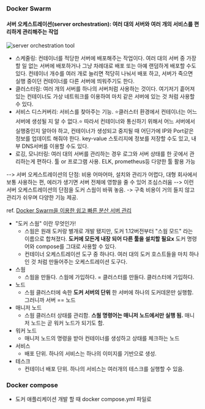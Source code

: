 ### Docker Swarm 
#### 서버 오케스트레이션(server orchestration): 여러 대의 서버와 여러 개의 서비스를 편리하게 관리해주는 작업
![server orchestration tool](https://user-images.githubusercontent.com/30011635/87406241-6af31480-c5fb-11ea-9281-ae9351607890.png)
- 스케줄링: 컨테이너를 적당한 서버에 배포해주는 작업이다. 여러 대의 서버 중 가장 할 일 없는 서버에 배포하거나 그냥 차례대로 배포 또는 아예 랜덤하게 배포할 수도 있다. 컨테이너 개수를 여러 개로 늘리면 적당히 나눠서 배포 하고, 서버가 죽으면 실행 중이던 컨테이너를 다른 서버에 띄워주기도 한다.
- 클러스터링: 여러 개의 서버를 하나의 서버처럼 사용하는 것이다. 여기저기 흩어져 있는 컨테이너도 가상 네트워크를 이용하여 마치 같은 서버에 있는 것 처럼 사용할 수 있다.
- 서비스 디스커버리: 서비스를 찾아주는 기능. ⭐️클러스터 환경에서 컨테이너는 어느 서버에 생성될 지 알 수 없다.⭐️ 따라서 컨테이너와 통신하기 위해서 어느 서버에서 실행중인지 알아야 하고, 컨테이너가 생성되고 중지될 때 어딘가에 IP와 Port같은 정보를 업데이트 해줘야 한다. key-value 스토리지에 정보를 저장할 수도 있고, 내부 DNS서버를 이용할 수도 있다.
- 로깅, 모니터링: 여러 대의 서버를 관리하는 경우 로그와 서버 상태를 한 곳에서 관리하는게 편하다. 툴 or 프로그램 사용. ELK, prometheus등 다양한 툴 활용 가능 <br>

--> 서버 오케스트레이션의 단점: 비용 어마어마, 설치와 관리가 어렵다, 대형 회사에서 보통 사용하는 편, 에러가 생기면 서버 전체에 영향을 줄 수 있어 조심스러움
--> 이런 서버 오케스트레이션의 단점을 도커 스웜이 바꿔 놓음. -> 구축 비용이 거의 들지 않고 관리가 쉬우며 다양한 기능 제공.

ref. [Docker Swarm을 이용한 쉽고 빠른 분산 서버 관리](https://subicura.com/2017/02/25/container-orchestration-with-docker-swarm.html)

- "도커 스웜" 이란 무엇인가!
  - 스웜은 원래 도커랑 별개로 개발 됐지만, 도커 1.12버전부터 "스웜 모드" 라는 이름으로 합쳐졌다. <b>도커에 모든게 내장 되어 다른 툴을 설치할 필요x</b> 도커 명령어와 compose를 그대로 사용할 수 있다.
  - 컨테이너 오케스트레이션 도구 중 하나다. 여러 대의 도커 호스트들을 마치 하나인 것 처럼 만들어주는 오케스트레이션 도구다. 
- 스웜
  - 스웜을 만들다. 스웜에 가입하다. = 클러스터를 만들다. 클러스터에 가입하다.
- 노드
  - 스웜 클러스터에 속한 <b>도커 서버의 단위</b> 한 서버에 하나의 도커데몬만 실행함. 그러니까 서버 == 노드
- 매니저 노드
  - 스웜 클러스터 상태를 관리함. <b>스웜 명령어는 매니저 노드에서만 실행 됨.</b> 매니저 노드는 곧 워커 노드가 되기도 함.
- 워커 노드
  - 매니저 노드의 명령을 받아 컨테이너를 생성하고 상태를 체크하는 노드
- 서비스
  - 배포 단위. 하나의 서비스는 하나의 이미지를 기반으로 생성. 
- 테스크
  - 컨테이너 배포 단위. 하나의 서비스는 여러개의 테스크를 실행할 수 있음. 

### Docker compose
- 도커 애플리케이션 개발 할 때 docker compose.yml 파일로 

